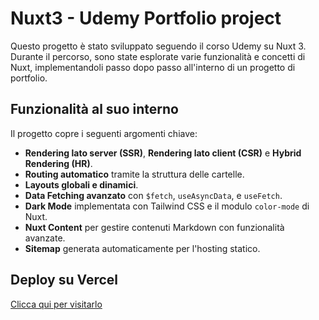 # Nuxt3 - Udemy Portfolio project

Questo progetto è stato sviluppato seguendo il corso Udemy su Nuxt 3. Durante il percorso, sono state esplorate varie funzionalità e concetti di Nuxt, implementandoli passo dopo passo all'interno di un progetto di portfolio.

## Funzionalità al suo interno

Il progetto copre i seguenti argomenti chiave:

- **Rendering lato server (SSR)**, **Rendering lato client (CSR)** e **Hybrid Rendering (HR)**.
- **Routing automatico** tramite la struttura delle cartelle.
- **Layouts globali e dinamici**.
- **Data Fetching avanzato** con `$fetch`, `useAsyncData`, e `useFetch`.
- **Dark Mode** implementata con Tailwind CSS e il modulo `color-mode` di Nuxt.
- **Nuxt Content** per gestire contenuti Markdown con funzionalità avanzate.
- **Sitemap** generata automaticamente per l'hosting statico.

## Deploy su Vercel

[Clicca qui per visitarlo](https://portfolio-ipfu.vercel.app)